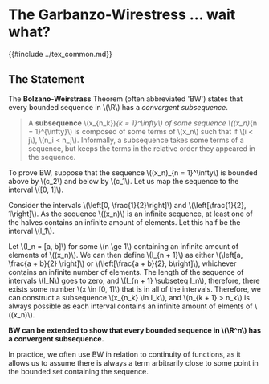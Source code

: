 # The Garbanzo-Wirestress ... wait what?

{{#include ../tex_common.md}}

## The Statement

The **Bolzano-Weirstrass** Theorem (often abbreviated 'BW') states that every bounded sequence in \\(\R\\) has a *convergent subsequence*.

> A **subsequence** \\(x_{n_k})_{k = 1}^\infty\\) of some sequence \\((x_n)_{n = 1}^{\infty}\\) is composed of some terms of \\(x_n\\) such that if \\(i < j\\), \\(n_i < n_j\\). Informally, a subsequence takes some terms of a sequence, but keeps the terms in the relative order they appeared in the sequence.

To prove BW, suppose that the sequence \\((x_n)_{n = 1}^\infty\\) is bounded above by \\(c_2\\) and below by \\(c_1\\). Let us map the sequence to the interval \\([0, 1]\\).

Consider the intervals \\(\left[0, \frac{1}{2}\right]\\) and \\(\left[\frac{1}{2}, 1\right]\\). As the sequence \\((x_n)\\) is an infinite sequence, at least one of the halves contains an infinite amount of elements. Let this half be the interval \\(I_1\\).

Let \\(I_n = [a, b]\\) for some \\(n \ge 1\\) containing an infinite amount of elements of \\((x_n)\\). We can then define \\(I_{n + 1}\\) as either \\(\left[a, \frac{a + b}{2} \right]\\) or \\(\left[\frac{a + b}{2}, b\right]\\), whichever contains an infinite number of elements. The length of the sequence of intervals \\(I_N\\) goes to zero, and \\(I_{n + 1} \subseteq I_n\\), therefore, there exists some number \\(x \in [0, 1]\\) that is in all of the intervals. Therefore, we can construct a subsequence \\(x_{n_k} \in I_k\\), and \\(n_{k + 1} > n_k\\) is always possible as each interval contains an infinite amount of elments of \\((x_n)\\). 

**BW can be extended to show that every bounded sequence in \\(\R^n\\) has a convergent subsequence.**

In practice, we often use BW in relation to continuity of functions, as it allows us to assume there is always a term arbitrarily close to some point in the bounded set containing the sequence.